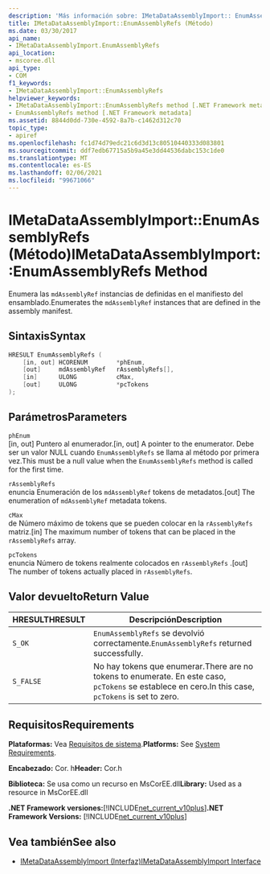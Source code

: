 ```yaml
---
description: 'Más información sobre: IMetaDataAssemblyImport:: EnumAssemblyRefs ((método)'
title: IMetaDataAssemblyImport::EnumAssemblyRefs (Método)
ms.date: 03/30/2017
api_name:
- IMetaDataAssemblyImport.EnumAssemblyRefs
api_location:
- mscoree.dll
api_type:
- COM
f1_keywords:
- IMetaDataAssemblyImport::EnumAssemblyRefs
helpviewer_keywords:
- IMetaDataAssemblyImport::EnumAssemblyRefs method [.NET Framework metadata]
- EnumAssemblyRefs method [.NET Framework metadata]
ms.assetid: 8844d0dd-730e-4592-8a7b-c1462d312c70
topic_type:
- apiref
ms.openlocfilehash: fc1d74d79edc21c6d3d13c80510440333d083801
ms.sourcegitcommit: ddf7edb67715a5b9a45e3dd44536dabc153c1de0
ms.translationtype: MT
ms.contentlocale: es-ES
ms.lasthandoff: 02/06/2021
ms.locfileid: "99671066"
---
```

# <a name="imetadataassemblyimportenumassemblyrefs-method"></a><span data-ttu-id="a9c73-103">IMetaDataAssemblyImport::EnumAssemblyRefs (Método)</span><span class="sxs-lookup"><span data-stu-id="a9c73-103">IMetaDataAssemblyImport::EnumAssemblyRefs Method</span></span>

<span data-ttu-id="a9c73-104">Enumera las `mdAssemblyRef` instancias de definidas en el manifiesto del ensamblado.</span><span class="sxs-lookup"><span data-stu-id="a9c73-104">Enumerates the `mdAssemblyRef` instances that are defined in the assembly manifest.</span></span>  
  
## <a name="syntax"></a><span data-ttu-id="a9c73-105">Sintaxis</span><span class="sxs-lookup"><span data-stu-id="a9c73-105">Syntax</span></span>  
  
```cpp  
HRESULT EnumAssemblyRefs (  
    [in, out] HCORENUM        *phEnum,
    [out]     mdAssemblyRef   rAssemblyRefs[],
    [in]      ULONG           cMax,
    [out]     ULONG           *pcTokens  
);  
```  
  
## <a name="parameters"></a><span data-ttu-id="a9c73-106">Parámetros</span><span class="sxs-lookup"><span data-stu-id="a9c73-106">Parameters</span></span>  

 `phEnum`  
 <span data-ttu-id="a9c73-107">[in, out] Puntero al enumerador.</span><span class="sxs-lookup"><span data-stu-id="a9c73-107">[in, out] A pointer to the enumerator.</span></span> <span data-ttu-id="a9c73-108">Debe ser un valor NULL cuando `EnumAssemblyRefs` se llama al método por primera vez.</span><span class="sxs-lookup"><span data-stu-id="a9c73-108">This must be a null value when the `EnumAssemblyRefs` method is called for the first time.</span></span>  
  
 `rAssemblyRefs`  
 <span data-ttu-id="a9c73-109">enuncia Enumeración de los `mdAssemblyRef` tokens de metadatos.</span><span class="sxs-lookup"><span data-stu-id="a9c73-109">[out] The enumeration of `mdAssemblyRef` metadata tokens.</span></span>  
  
 `cMax`  
 <span data-ttu-id="a9c73-110">de Número máximo de tokens que se pueden colocar en la `rAssemblyRefs` matriz.</span><span class="sxs-lookup"><span data-stu-id="a9c73-110">[in] The maximum number of tokens that can be placed in the `rAssemblyRefs` array.</span></span>  
  
 `pcTokens`  
 <span data-ttu-id="a9c73-111">enuncia Número de tokens realmente colocados en `rAssemblyRefs` .</span><span class="sxs-lookup"><span data-stu-id="a9c73-111">[out] The number of tokens actually placed in `rAssemblyRefs`.</span></span>  
  
## <a name="return-value"></a><span data-ttu-id="a9c73-112">Valor devuelto</span><span class="sxs-lookup"><span data-stu-id="a9c73-112">Return Value</span></span>  
  
|<span data-ttu-id="a9c73-113">HRESULT</span><span class="sxs-lookup"><span data-stu-id="a9c73-113">HRESULT</span></span>|<span data-ttu-id="a9c73-114">Descripción</span><span class="sxs-lookup"><span data-stu-id="a9c73-114">Description</span></span>|  
|-------------|-----------------|  
|`S_OK`|<span data-ttu-id="a9c73-115">`EnumAssemblyRefs` se devolvió correctamente.</span><span class="sxs-lookup"><span data-stu-id="a9c73-115">`EnumAssemblyRefs` returned successfully.</span></span>|  
|`S_FALSE`|<span data-ttu-id="a9c73-116">No hay tokens que enumerar.</span><span class="sxs-lookup"><span data-stu-id="a9c73-116">There are no tokens to enumerate.</span></span> <span data-ttu-id="a9c73-117">En este caso, `pcTokens` se establece en cero.</span><span class="sxs-lookup"><span data-stu-id="a9c73-117">In this case, `pcTokens` is set to zero.</span></span>|  
  
## <a name="requirements"></a><span data-ttu-id="a9c73-118">Requisitos</span><span class="sxs-lookup"><span data-stu-id="a9c73-118">Requirements</span></span>  

 <span data-ttu-id="a9c73-119">**Plataformas:** Vea [Requisitos de sistema](../../get-started/system-requirements.md).</span><span class="sxs-lookup"><span data-stu-id="a9c73-119">**Platforms:** See [System Requirements](../../get-started/system-requirements.md).</span></span>  
  
 <span data-ttu-id="a9c73-120">**Encabezado:** Cor. h</span><span class="sxs-lookup"><span data-stu-id="a9c73-120">**Header:** Cor.h</span></span>  
  
 <span data-ttu-id="a9c73-121">**Biblioteca:** Se usa como un recurso en MsCorEE.dll</span><span class="sxs-lookup"><span data-stu-id="a9c73-121">**Library:** Used as a resource in MsCorEE.dll</span></span>  
  
 <span data-ttu-id="a9c73-122">**.NET Framework versiones:**[!INCLUDE[net_current_v10plus](../../../../includes/net-current-v10plus-md.md)]</span><span class="sxs-lookup"><span data-stu-id="a9c73-122">**.NET Framework Versions:** [!INCLUDE[net_current_v10plus](../../../../includes/net-current-v10plus-md.md)]</span></span>  
  
## <a name="see-also"></a><span data-ttu-id="a9c73-123">Vea también</span><span class="sxs-lookup"><span data-stu-id="a9c73-123">See also</span></span>

- [<span data-ttu-id="a9c73-124">IMetaDataAssemblyImport (Interfaz)</span><span class="sxs-lookup"><span data-stu-id="a9c73-124">IMetaDataAssemblyImport Interface</span></span>](imetadataassemblyimport-interface.md)
